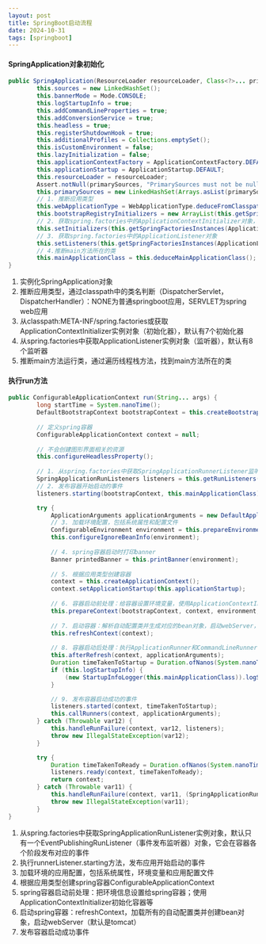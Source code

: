 ```yaml
---
layout: post
title: SpringBoot启动流程
date: 2024-10-31
tags: [springboot]
---
```


#### SpringApplication对象初始化
```java
public SpringApplication(ResourceLoader resourceLoader, Class<?>... primarySources) {
        this.sources = new LinkedHashSet();
        this.bannerMode = Mode.CONSOLE;
        this.logStartupInfo = true;
        this.addCommandLineProperties = true;
        this.addConversionService = true;
        this.headless = true;
        this.registerShutdownHook = true;
        this.additionalProfiles = Collections.emptySet();
        this.isCustomEnvironment = false;
        this.lazyInitialization = false;
        this.applicationContextFactory = ApplicationContextFactory.DEFAULT;
        this.applicationStartup = ApplicationStartup.DEFAULT;
        this.resourceLoader = resourceLoader;
        Assert.notNull(primarySources, "PrimarySources must not be null");
        this.primarySources = new LinkedHashSet(Arrays.asList(primarySources));
        // 1. 推断应用类型
        this.webApplicationType = WebApplicationType.deduceFromClasspath();
        this.bootstrapRegistryInitializers = new ArrayList(this.getSpringFactoriesInstances(BootstrapRegistryInitializer.class));
        // 2. 获取spring.factories中的ApplicationContextInitializer对象，为初始化器
        this.setInitializers(this.getSpringFactoriesInstances(ApplicationContextInitializer.class));
        // 3. 获取spring.factories中的ApplicationListener对象
        this.setListeners(this.getSpringFactoriesInstances(ApplicationListener.class));
        // 4.推断main方法所在的类
        this.mainApplicationClass = this.deduceMainApplicationClass();
}
```
1. 实例化SpringApplication对象
2. 推断应用类型，通过classpath中的类名判断（DispatcherServlet， DispatcherHandler）：NONE为普通springboot应用，SERVLET为spring web应用
3. 从classpath:META-INF/spring.factories或获取ApplicationContextInitializer实例对象（初始化器），默认有7个初始化器
4. 从spring.factories中获取ApplicationListener实例对象（监听器），默认有8个监听器
5. 推断main方法运行类，通过遍历线程栈方法，找到main方法所在的类

#### 执行run方法
```java
public ConfigurableApplicationContext run(String... args) {
        long startTime = System.nanoTime();
        DefaultBootstrapContext bootstrapContext = this.createBootstrapContext();
        
        // 定义spring容器
        ConfigurableApplicationContext context = null;
        
        // 不会创建图形界面相关的资源
        this.configureHeadlessProperty();
        
        // 1. 从spring.factories中获取SpringApplicationRunnerListener监听器EventPublishingRunListener，它会在容器各个阶段发布对应事件
        SpringApplicationRunListeners listeners = this.getRunListeners(args);
        // 2. 发布容器开始启动的事件
        listeners.starting(bootstrapContext, this.mainApplicationClass);

        try {
            ApplicationArguments applicationArguments = new DefaultApplicationArguments(args);
            // 3. 加载环境配置，包括系统属性和配置文件
            ConfigurableEnvironment environment = this.prepareEnvironment(listeners, bootstrapContext, applicationArguments);
            this.configureIgnoreBeanInfo(environment);
            
            // 4. spring容器启动时打印banner
            Banner printedBanner = this.printBanner(environment);
            
            // 5. 根据应用类型创建容器
            context = this.createApplicationContext();
            context.setApplicationStartup(this.applicationStartup);
            
            // 6. 容器启动前处理：给容器设置环境变量，使用ApplicationContextInitializer初始化容器
            this.prepareContext(bootstrapContext, context, environment, listeners, applicationArguments, printedBanner);
            
            // 7. 启动容器：解析自动配置类并生成对应的bean对象，启动webServer，默认为tomcat
            this.refreshContext(context);
            
            // 8. 容器启动后处理：执行ApplicationRunner和CommandLineRunner
            this.afterRefresh(context, applicationArguments);
            Duration timeTakenToStartup = Duration.ofNanos(System.nanoTime() - startTime);
            if (this.logStartupInfo) {
                (new StartupInfoLogger(this.mainApplicationClass)).logStarted(this.getApplicationLog(), timeTakenToStartup);
            }

            // 9. 发布容器启动成功的事件
            listeners.started(context, timeTakenToStartup);
            this.callRunners(context, applicationArguments);
        } catch (Throwable var12) {
            this.handleRunFailure(context, var12, listeners);
            throw new IllegalStateException(var12);
        }

        try {
            Duration timeTakenToReady = Duration.ofNanos(System.nanoTime() - startTime);
            listeners.ready(context, timeTakenToReady);
            return context;
        } catch (Throwable var11) {
            this.handleRunFailure(context, var11, (SpringApplicationRunListeners)null);
            throw new IllegalStateException(var11);
        }
}
```
1. 从spring.factories中获取SpringApplicationRunListener实例对象，默认只有一个EventPublishingRunListener（事件发布监听器）对象，它会在容器各个阶段发布对应的事件
2. 执行runnerListener.starting方法，发布应用开始启动的事件
3. 加载环境的应用配置，包括系统属性，环境变量和应用配置文件
4. 根据应用类型创建spring容器ConfigurableApplicationContext
5. spring容器启动前处理：把环境信息设置给spring容器；使用ApplicationContextInitializer初始化容器等 
6. 启动spring容器：refreshContext，加载所有的自动配置类并创建bean对象，启动webServer（默认是tomcat）
7. 发布容器启动成功事件
